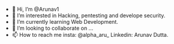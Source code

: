 - 👋 Hi, I’m @Arunav1
- 👀 I’m interested in Hacking, pentesting and develope security. 
- 🌱 I’m currently learning Web Development.
- 💞️ I’m looking to collaborate on ...
- 📫 How to reach me insta: @alpha_aru_ Linkedin: Arunav Dutta. 

<!---
Arunav1/Arunav1 is a ✨ special ✨ repository because its `README.md` (this file) appears on your GitHub profile.
You can click the Preview link to take a look at your changes.
--->
